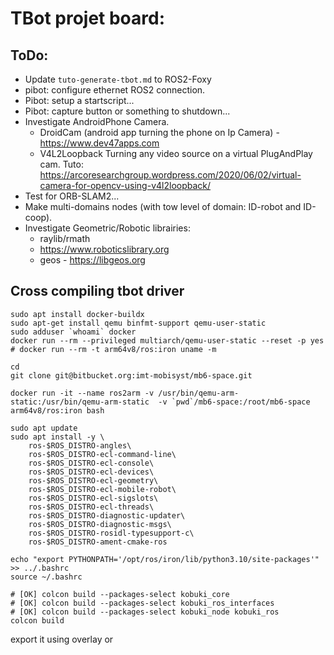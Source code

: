 # TBot projet board:


## ToDo:

- Update `tuto-generate-tbot.md` to ROS2-Foxy
- pibot: configure ethernet ROS2 connection.
- Pibot: setup a startscript...
- Pibot: capture button or something to shutdown...
- Investigate AndroidPhone Camera.
	+ DroidCam (android app turning the phone on Ip Camera) - https://www.dev47apps.com
	+ V4L2Loopback Turning any video source on a virtual PlugAndPlay cam. Tuto: https://arcoresearchgroup.wordpress.com/2020/06/02/virtual-camera-for-opencv-using-v4l2loopback/
- Test for ORB-SLAM2...
- Make multi-domains nodes (with tow level of domain: ID-robot and ID-coop).
- Investigate Geometric/Robotic librairies:
	- raylib/rmath
	- https://www.roboticslibrary.org
    - geos - https://libgeos.org

## Cross compiling tbot driver

```
sudo apt install docker-buildx
sudo apt-get install qemu binfmt-support qemu-user-static
sudo adduser `whoami` docker
docker run --rm --privileged multiarch/qemu-user-static --reset -p yes
# docker run --rm -t arm64v8/ros:iron uname -m

cd
git clone git@bitbucket.org:imt-mobisyst/mb6-space.git

docker run -it --name ros2arm -v /usr/bin/qemu-arm-static:/usr/bin/qemu-arm-static  -v `pwd`/mb6-space:/root/mb6-space arm64v8/ros:iron bash

sudo apt update
sudo apt install -y \
    ros-$ROS_DISTRO-angles\
    ros-$ROS_DISTRO-ecl-command-line\
    ros-$ROS_DISTRO-ecl-console\
    ros-$ROS_DISTRO-ecl-devices\
    ros-$ROS_DISTRO-ecl-geometry\
    ros-$ROS_DISTRO-ecl-mobile-robot\
    ros-$ROS_DISTRO-ecl-sigslots\
    ros-$ROS_DISTRO-ecl-threads\
    ros-$ROS_DISTRO-diagnostic-updater\
    ros-$ROS_DISTRO-diagnostic-msgs\
    ros-$ROS_DISTRO-rosidl-typesupport-c\
    ros-$ROS_DISTRO-ament-cmake-ros

echo "export PYTHONPATH='/opt/ros/iron/lib/python3.10/site-packages'" >> ../.bashrc
source ~/.bashrc

# [OK] colcon build --packages-select kobuki_core
# [OK] colcon build --packages-select kobuki_ros_interfaces
# [OK] colcon build --packages-select kobuki_node kobuki_ros
colcon build
```

export it using overlay or
<!-- rsync -av ROSWS/install/YOURPACKAGE/* /opt/ros/iron/ should work  -->